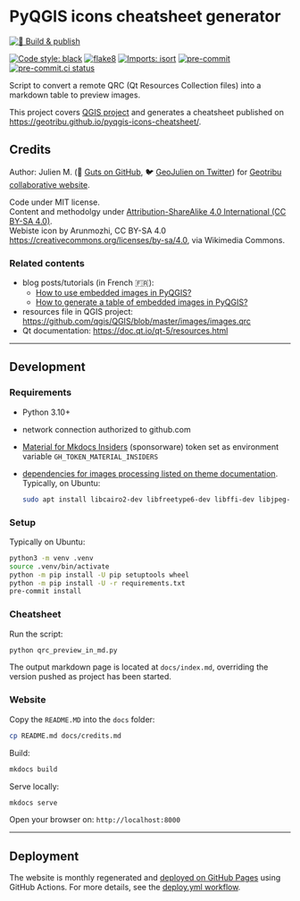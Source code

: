 # PyQGIS icons cheatsheet generator

[![🚀 Build & publish](https://github.com/geotribu/pyqgis-icons-cheatsheet/actions/workflows/deploy.yml/badge.svg)](https://github.com/geotribu/pyqgis-icons-cheatsheet/actions/workflows/deploy.yml)

[![Code style: black](https://img.shields.io/badge/code%20style-black-000000.svg)](https://github.com/psf/black)
[![flake8](https://img.shields.io/badge/linter-flake8-green)](https://flake8.pycqa.org/)
[![Imports: isort](https://img.shields.io/badge/%20imports-isort-%231674b1?style=flat&labelColor=ef8336)](https://pycqa.github.io/isort/)
[![pre-commit](https://img.shields.io/badge/pre--commit-enabled-brightgreen?logo=pre-commit&logoColor=white)](https://github.com/pre-commit/pre-commit)
[![pre-commit.ci status](https://results.pre-commit.ci/badge/github/geotribu/pyqgis-icons-cheatsheet/main.svg)](https://results.pre-commit.ci/latest/github/geotribu/pyqgis-icons-cheatsheet/main)

Script to convert a remote QRC (Qt Resources Collection files) into a markdown table to preview images.

This project covers [QGIS project](https://github.com/qgis/QGIS/) and generates a cheatsheet published on <https://geotribu.github.io/pyqgis-icons-cheatsheet/>.

## Credits

Author: Julien M. (:octopus: [Guts on GitHub](https://github.com/guts/), :bird: [GeoJulien on Twitter](https://twitter.com/geojulien/)) for [Geotribu collaborative website](http://geotribu.fr).

Code under MIT license.  
Content and methodolgy under [Attribution-ShareAlike 4.0 International (CC BY-SA 4.0)](https://creativecommons.org/licenses/by-sa/4.0/).  
Webiste icon by Arunmozhi, CC BY-SA 4.0 <https://creativecommons.org/licenses/by-sa/4.0>, via Wikimedia Commons.

### Related contents

- blog posts/tutorials (in French :fr:):
    - [How to use embedded images in PyQGIS?](http://geotribu.fr/articles/2021/2021-01-19_pyqgis_utiliser_icones_integrees/)
    - [How to generate a table of embedded images in PyQGIS?](http://geotribu.fr/articles/2021/2021-02-02_pyqgis_previsualiser_images_integrees/)
- resources file in QGIS project: <https://github.com/qgis/QGIS/blob/master/images/images.qrc>
- Qt documentation: <https://doc.qt.io/qt-5/resources.html>

----

## Development

### Requirements

- Python 3.10+
- network connection authorized to github.com
- [Material for Mkdocs Insiders](https://squidfunk.github.io/mkdocs-material/insiders/) (sponsorware) token set as environment variable `GH_TOKEN_MATERIAL_INSIDERS`
- [dependencies for images processing listed on theme documentation](https://squidfunk.github.io/mkdocs-material/setup/dependencies/image-processing/). Typically, on Ubuntu:

    ```sh
    sudo apt install libcairo2-dev libfreetype6-dev libffi-dev libjpeg-dev libpng-dev libz-dev pngquant
    ```

### Setup

Typically on Ubuntu:

```sh
python3 -m venv .venv
source .venv/bin/activate
python -m pip install -U pip setuptools wheel
python -m pip install -U -r requirements.txt
pre-commit install
```

### Cheatsheet

Run the script:

```sh
python qrc_preview_in_md.py
```

The output markdown page is located at `docs/index.md`, overriding the version pushed as project has been started.

### Website

Copy the `README.MD` into the `docs` folder:

```sh
cp README.md docs/credits.md
```

Build:

```sh
mkdocs build
```

Serve locally:

```sh
mkdocs serve
```

Open your browser on: `http://localhost:8000`

----

## Deployment

The website is monthly regenerated and [deployed on GitHub Pages](https://geotribu.github.io/pyqgis-icons-cheatsheet/) using GitHub Actions. For more details, see the [deploy.yml workflow](https://github.com/geotribu/pyqgis-icons-cheatsheet/blob/51179754fca14ea993d84877714eeeb121cf4fcf/.github/workflows/deploy.yml).
